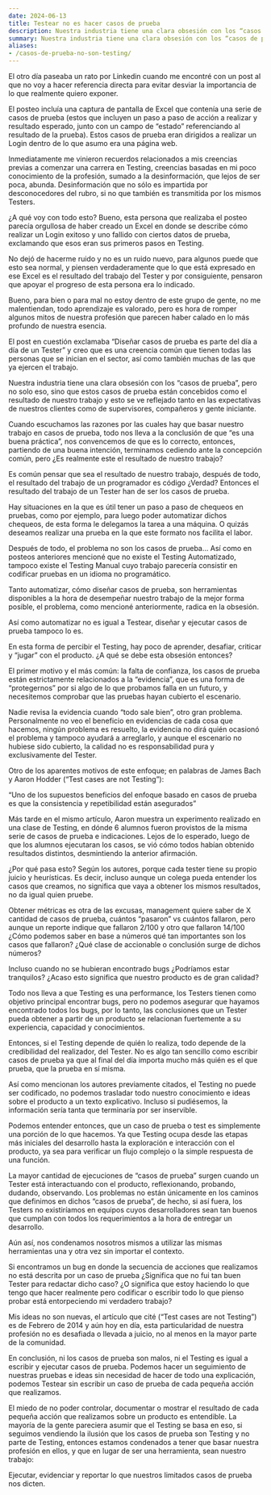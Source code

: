 ```yaml
---
date: 2024-06-13
title: Testear no es hacer casos de prueba
description: Nuestra industria tiene una clara obsesión con los “casos de prueba”, pero no solo eso, sino que estos casos de prueba están concebidos como el resultado de nuestro trabajo y esto se ve reflejado tanto en las expectativas de nuestros clientes como de supervisores, compañeros y gente iniciante.
summary: Nuestra industria tiene una clara obsesión con los “casos de prueba”, pero no solo eso, sino que estos casos de prueba están concebidos como el resultado de nuestro trabajo y esto se ve reflejado tanto en las expectativas de nuestros clientes como de supervisores, compañeros y gente iniciante.
aliases:
- /casos-de-prueba-no-son-testing/
---
```


El otro día paseaba un rato por Linkedin cuando me encontré con un post al que no voy a hacer referencia directa para evitar desviar la importancia de lo que realmente quiero exponer.

El posteo incluía una captura de pantalla de Excel que contenía una serie de casos de prueba (estos que incluyen un paso a paso de acción a realizar y resultado esperado, junto con un campo de “estado” referenciando al resultado de la prueba). Estos casos de prueba eran dirigidos a realizar un Login dentro de lo que asumo era una página web.

Inmediatamente me vinieron recuerdos relacionados a mis creencias previas a comenzar una carrera en Testing, creencias basadas en mi poco conocimiento de la profesión, sumado a la desinformación, que lejos de ser poca, abunda. Desinformación que no sólo es impartida por desconocedores del rubro, si no que también es transmitida por los mismos Testers.

¿A qué voy con todo esto? Bueno, esta persona que realizaba el posteo parecía orgullosa de haber creado un Excel en donde se describe cómo realizar un Login exitoso y uno fallido con ciertos datos de prueba, exclamando que esos eran sus primeros pasos en Testing.

No dejó de hacerme ruido y no es un ruido nuevo, para algunos puede que esto sea normal, y piensen verdaderamente que lo que está expresado en ese Excel es el resultado del trabajo del Tester y por consiguiente, pensaron que apoyar el progreso de esta persona era lo indicado.

Bueno, para bien o para mal no estoy dentro de este grupo de gente, no me malentiendan, todo aprendizaje es valorado, pero es hora de romper algunos mitos de nuestra profesión que parecen haber calado en lo más profundo de nuestra esencia.

El post en cuestión exclamaba “Diseñar casos de prueba es parte del día a día de un Tester” y creo que es una creencia común que tienen todas las personas que se inician en el sector, así como también muchas de las que ya ejercen el trabajo.

Nuestra industria tiene una clara obsesión con los “casos de prueba”, pero no solo eso, sino que estos casos de prueba están concebidos como el resultado de nuestro trabajo y esto se ve reflejado tanto en las expectativas de nuestros clientes como de supervisores, compañeros y gente iniciante.

Cuando escuchamos las razones por las cuales hay que basar nuestro trabajo en casos de prueba, todo nos lleva a la conclusión de que “es una buena práctica”, nos convencemos de que es lo correcto, entonces, partiendo de una buena intención, terminamos cediendo ante la concepción común, pero ¿Es realmente este el resultado de nuestro trabajo?

Es común pensar que sea el resultado de nuestro trabajo, después de todo, el resultado del trabajo de un programador es código ¿Verdad? Entonces el resultado del trabajo de un Tester han de ser los casos de prueba.

Hay situaciones en la que es útil tener un paso a paso de chequeos en pruebas, como por ejemplo, para luego poder automatizar dichos chequeos, de esta forma le delegamos la tarea a una máquina. O quizás deseamos realizar una prueba en la que este formato nos facilita el labor.

Después de todo, el problema no son los casos de prueba… Así como en posteos anteriores mencioné que no existe el Testing Automatizado, tampoco existe el Testing Manual cuyo trabajo parecería consistir en codificar pruebas en un idioma no programático.

Tanto automatizar, cómo diseñar casos de prueba, son herramientas disponibles a la hora de desempeñar nuestro trabajo de la mejor forma posible, el problema, como mencioné anteriormente, radica en la obsesión.

Así como automatizar no es igual a Testear, diseñar y ejecutar casos de prueba tampoco lo es.

En esta forma de percibir el Testing, hay poco de aprender, desafiar, criticar y “jugar” con el producto. ¿A qué se debe esta obsesión entonces? 

El primer motivo y el más común: la falta de confianza, los casos de prueba están estrictamente relacionados a la “evidencia”, que es una forma de “protegernos” por si algo de lo que probamos falla en un futuro, y necesitemos comprobar que las pruebas hayan cubierto el escenario. 

Nadie revisa la evidencia cuando “todo sale bien”, otro gran problema. Personalmente no veo el beneficio en evidencias de cada cosa que hacemos, ningún problema es resuelto, la evidencia no dirá quién ocasionó el problema y tampoco ayudará a arreglarlo, y aunque el escenario no hubiese sido cubierto, la calidad no es responsabilidad pura y exclusivamente del Tester.

Otro de los aparentes motivos de este enfoque; en palabras de James Bach y Aaron Hodder (“Test cases are not Testing”):

“Uno de los supuestos beneficios del enfoque basado en casos de prueba es que la consistencia y repetibilidad están asegurados”

Más tarde en el mismo artículo, Aaron muestra un experimento realizado en una clase de Testing, en dónde 6 alumnos fueron provistos de la misma serie de casos de prueba e indicaciones. Lejos de lo esperado, luego de que los alumnos ejecutaran los casos, se vió cómo todos habían obtenido resultados distintos, desmintiendo la anterior afirmación.

¿Por qué pasa esto? Según los autores, porque cada tester tiene su propio juicio y heurísticas. Es decir, incluso aunque un colega pueda entender los casos que creamos, no significa que vaya a obtener los mismos resultados, no da igual quien pruebe.

Obtener métricas es otra de las excusas, management quiere saber de X cantidad de casos de prueba, cuántos “pasaron” vs cuántos fallaron, pero aunque un reporte indique que fallaron 2/100 y otro que fallaron 14/100 ¿Cómo podemos saber en base a números qué tan importantes son los casos que fallaron? ¿Qué clase de accionable o conclusión surge de dichos números? 

Incluso cuando no se hubieran encontrado bugs ¿Podríamos estar tranquilos? ¿Acaso esto significa que nuestro producto es de gran calidad? 

Todo nos lleva a que Testing es una performance, los Testers tienen como objetivo principal encontrar bugs, pero no podemos asegurar que hayamos encontrado todos los bugs, por lo tanto, las conclusiones que un Tester pueda obtener a partir de un producto se relacionan fuertemente a su experiencia, capacidad y conocimientos.

Entonces, si el Testing depende de quién lo realiza, todo depende de la credibilidad del realizador, del Tester. No es algo tan sencillo como escribir casos de prueba ya que al final del día importa mucho más quién es el que prueba, que la prueba en sí misma.

Así como mencionan los autores previamente citados, el Testing no puede ser codificado, no podemos trasladar todo nuestro conocimiento e ideas sobre el producto a un texto explicativo. Incluso si pudiésemos, la información sería tanta que terminaría por ser inservible.

Podemos entender entonces, que un caso de prueba o test es simplemente una porción de lo que hacemos. Ya que Testing ocupa desde las etapas más iniciales del desarrollo hasta la exploración e interacción con el producto, ya sea para verificar un flujo complejo o la simple respuesta de una función.

La mayor cantidad de ejecuciones de “casos de prueba” surgen cuando un Tester está interactuando con el producto, reflexionando, probando, dudando, observando. Los problemas no están únicamente en los caminos que definimos en dichos “casos de prueba”, de hecho, si así fuera, los Testers no existiríamos en equipos cuyos desarrolladores sean tan buenos que cumplan con todos los requerimientos a la hora de entregar un desarrollo.

Aún así, nos condenamos nosotros mismos a utilizar las mismas herramientas una y otra vez sin importar el contexto. 

Si encontramos un bug en donde la secuencia de acciones que realizamos no está descrita por un caso de prueba ¿Significa que no fui tan buen Tester para redactar dicho caso? ¿O significa que estoy haciendo lo que tengo que hacer realmente pero codificar o escribir todo lo que pienso probar está entorpeciendo mi verdadero trabajo?

Mis ideas no son nuevas, el artículo que cité (“Test cases are not Testing”) es de Febrero de 2014 y aún hoy en día, esta particularidad de nuestra profesión no es desafiada o llevada a juicio, no al menos en la mayor parte de la comunidad.

En conclusión, ni los casos de prueba son malos, ni el Testing es igual a escribir y ejecutar casos de prueba. Podemos hacer un seguimiento de nuestras pruebas e ideas sin necesidad de hacer de todo una explicación, podemos Testear sin escribir un caso de prueba de cada pequeña acción que realizamos.

El miedo de no poder controlar, documentar o mostrar el resultado de cada pequeña acción que realizamos sobre un producto es entendible. La mayoría de la gente pareciera asumir que el Testing se basa en eso, si seguimos vendiendo la ilusión que los casos de prueba son Testing y no parte de Testing, entonces estamos condenados a tener que basar nuestra profesión en ellos, y que en lugar de ser una herramienta, sean nuestro trabajo:

Ejecutar, evidenciar y reportar lo que nuestros limitados casos de prueba nos dicten.